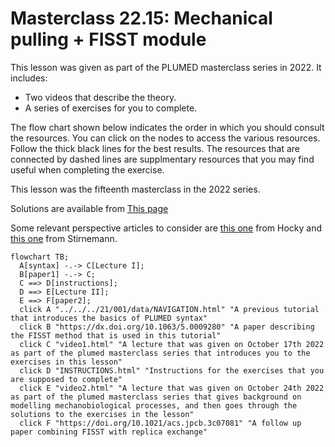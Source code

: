 # Masterclass 22.15: Mechanical pulling + FISST module

This lesson was given as part of the PLUMED masterclass series in 2022.  It includes:

* Two videos that describe the theory. 
* A series of exercises for you to complete.

The flow chart shown below indicates the order in which you should consult the resources.  You can click on the nodes to access the various resources.  Follow the thick black lines for the best results.  The resources that are connected by dashed lines are supplmentary resources that you may find useful when completing the exercise.

This lesson was the fifteenth masterclass in the 2022 series.

Solutions are available from [This page](https://github.com/hockyg/masterclass-22-15)

Some relevant perspective articles to consider are [this one](https://doi.org/10.1021/acs.jpcb.1c06330) from Hocky and [this one](https://doi.org/10.1021/acs.jpcb.1c10715) from Stirnemann.

```mermaid
flowchart TB;
  A[syntax] -.-> C[Lecture I];
  B[paper1] -.-> C;
  C ==> D[instructions];
  D ==> E[Lecture II];
  E ==> F[paper2];
  click A "../../../21/001/data/NAVIGATION.html" "A previous tutorial that introduces the basics of PLUMED syntax"
  click B "https://dx.doi.org/10.1063/5.0009280" "A paper describing the FISST method that is used in this tutorial"
  click C "video1.html" "A lecture that was given on October 17th 2022 as part of the plumed masterclass series that introduces you to the exercises in this lesson"
  click D "INSTRUCTIONS.html" "Instructions for the exercises that you are supposed to complete"
  click E "video2.html" "A lecture that was given on October 24th 2022 as part of the plumed masterclass series that gives background on modelling mechanobiological processes, and then goes through the solutions to the exercises in the lesson"
  click F "https://doi.org/10.1021/acs.jpcb.3c07081" "A follow up paper combining FISST with replica exchange"
```

